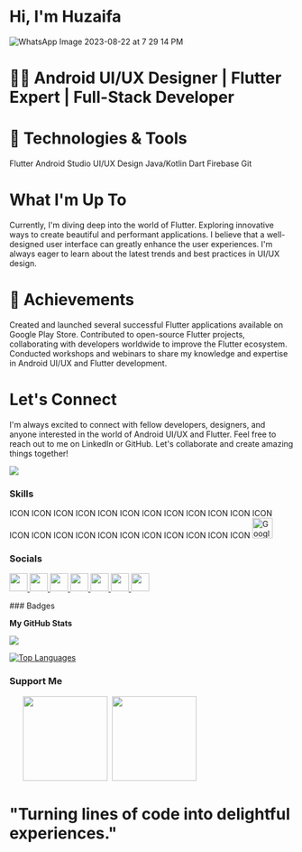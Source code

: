  # Hi, I'm Huzaifa 
 
 ![WhatsApp Image 2023-08-22 at 7 29 14 PM](https://github.com/Zaifi059/Zaifi059/assets/125743722/1548cdd4-9773-437e-a83a-64b35da2af39)


# 👨‍💻 Android UI/UX Designer | Flutter Expert | Full-Stack Developer

# 🔧 Technologies & Tools
 Flutter
  Android Studio
   UI/UX Design
    Java/Kotlin
     Dart
      Firebase
        Git   
        
#  What I'm Up To
Currently, I'm diving deep into the world of Flutter.
Exploring innovative ways to create beautiful and performant applications. 
I believe that a well-designed user interface can greatly enhance the user experiences.
I'm always eager to learn about the latest trends and best practices in UI/UX design.

# 🌟 Achievements
Created and launched several successful Flutter applications available on Google Play Store.
Contributed to open-source Flutter projects, collaborating with developers worldwide to improve the Flutter ecosystem.
Conducted workshops and webinars to share my knowledge and expertise in Android UI/UX and Flutter development.

#  Let's Connect
I'm always excited to connect with fellow developers, designers, and anyone interested in the world of Android UI/UX and Flutter.
Feel free to reach out to me on LinkedIn or GitHub. Let's collaborate and create amazing things together!

<a href="https://www.x.com/huzaifa_059" target="_blank" rel="noreferrer"><img
src="https://img.shields.io/twitter/follow/huzaifa_059?logo=twitter&style=for-the-badge&color=0891b2&labelColor=1c1917"
/></a>
### Skills

<p align="left">
ICON ICON ICON ICON ICON ICON ICON ICON ICON ICON ICON ICON ICON ICON ICON ICON ICON ICON ICON ICON ICON ICON ICON
<a href="https://cloud.google.com/" target="_blank" rel="noreferrer"><img src="https://raw.githubusercontent.com/danielcranney/readme-generator/main/public/icons/skills/googlecloud-colored.svg" width="36" height="36" alt="Google Cloud" /></a>
</p>

### Socials

<p align="left"> <a href="https://codesandbox.io/u/royalprince5959" target="_blank" rel="noreferrer"> <picture> <source media="(prefers-color-scheme: dark)" srcset="https://raw.githubusercontent.com/danielcranney/readme-generator/main/public/icons/socials/codesandbox-dark.svg" /> <source media="(prefers-color-scheme: light)" srcset="https://raw.githubusercontent.com/danielcranney/readme-generator/main/public/icons/socials/codesandbox.svg" /> <img src="https://raw.githubusercontent.com/danielcranney/readme-generator/main/public/icons/socials/codesandbox.svg" width="32" height="32" /> </picture> </a> <a href="https://discord.com/users/huzaifa_059" target="_blank" rel="noreferrer"> <picture> <source media="(prefers-color-scheme: dark)" srcset="undefined" /> <source media="(prefers-color-scheme: light)" srcset="https://raw.githubusercontent.com/danielcranney/readme-generator/main/public/icons/socials/discord.svg" /> <img src="https://raw.githubusercontent.com/danielcranney/readme-generator/main/public/icons/socials/discord.svg" width="32" height="32" /> </picture> </a> <a href="https://www.facebook.com/huzaifa.ihsan.127" target="_blank" rel="noreferrer"> <picture> <source media="(prefers-color-scheme: dark)" srcset="undefined" /> <source media="(prefers-color-scheme: light)" srcset="https://raw.githubusercontent.com/danielcranney/readme-generator/main/public/icons/socials/facebook.svg" /> <img src="https://raw.githubusercontent.com/danielcranney/readme-generator/main/public/icons/socials/facebook.svg" width="32" height="32" /> </picture> </a> <a href="https://www.github.com/Zaifi059" target="_blank" rel="noreferrer"> <picture> <source media="(prefers-color-scheme: dark)" srcset="https://raw.githubusercontent.com/danielcranney/readme-generator/main/public/icons/socials/github-dark.svg" /> <source media="(prefers-color-scheme: light)" srcset="https://raw.githubusercontent.com/danielcranney/readme-generator/main/public/icons/socials/github.svg" /> <img src="https://raw.githubusercontent.com/danielcranney/readme-generator/main/public/icons/socials/github.svg" width="32" height="32" /> </picture> </a> <a href="http://www.instagram.com/huzaifa_059" target="_blank" rel="noreferrer"> <picture> <source media="(prefers-color-scheme: dark)" srcset="undefined" /> <source media="(prefers-color-scheme: light)" srcset="https://raw.githubusercontent.com/danielcranney/readme-generator/main/public/icons/socials/instagram.svg" /> <img src="https://raw.githubusercontent.com/danielcranney/readme-generator/main/public/icons/socials/instagram.svg" width="32" height="32" /> </picture> </a> <a href="https://www.linkedin.com/in/Choudhary Huzaifa" target="_blank" rel="noreferrer"> <picture> <source media="(prefers-color-scheme: dark)" srcset="undefined" /> <source media="(prefers-color-scheme: light)" srcset="https://raw.githubusercontent.com/danielcranney/readme-generator/main/public/icons/socials/linkedin.svg" /> <img src="https://raw.githubusercontent.com/danielcranney/readme-generator/main/public/icons/socials/linkedin.svg" width="32" height="32" /> </picture> </a> <a href="https://www.x.com/huzaifa_059" target="_blank" rel="noreferrer"> <picture> <source media="(prefers-color-scheme: dark)" srcset="https://raw.githubusercontent.com/danielcranney/readme-generator/main/public/icons/socials/twitter-dark.svg" /> <source media="(prefers-color-scheme: light)" srcset="https://raw.githubusercontent.com/danielcranney/readme-generator/main/public/icons/socials/twitter.svg" /> <img src="https://raw.githubusercontent.com/danielcranney/readme-generator/main/public/icons/socials/twitter.svg" width="32" height="32" /> </picture> </a></p>
### Badges

<b>My GitHub Stats</b>

<a href="http://www.github.com/Zaifi059"><img src="https://github-readme-streak-stats.herokuapp.com/?user=Zaifi059&stroke=ffffff&background=1c1917&ring=0891b2&fire=0891b2&currStreakNum=ffffff&currStreakLabel=0891b2&sideNums=ffffff&sideLabels=ffffff&dates=ffffff&hide_border=true" /></a>

<a href="https://github.com/Zaifi059" align="left"><img src="https://github-readme-stats.vercel.app/api/top-langs/?username=Zaifi059&langs_count=10&title_color=0891b2&text_color=ffffff&icon_color=0891b2&bg_color=1c1917&hide_border=true&locale=en&custom_title=Top%20%Languages" alt="Top Languages" /></a>

### Support Me

<ul style="list-style-type: none; margin: 0;">

<li style="display: inline-block; margin-right: 0.25rem;"><a href="https://www.buymeacoffee.com/zaifi059"><img src="https://cdn.buymeacoffee.com/buttons/v2/default-yellow.png" width="150"/></a></li>

<li style="display: inline-block; margin-right: 0.25rem;"><a href="https://www.ko-fi.com/zaifi059"><img src="https://storage.ko-fi.com/cdn/kofi2.png?v=3" width="150"/></a></li>

</ul>

 
  # "Turning lines of code into delightful experiences."
